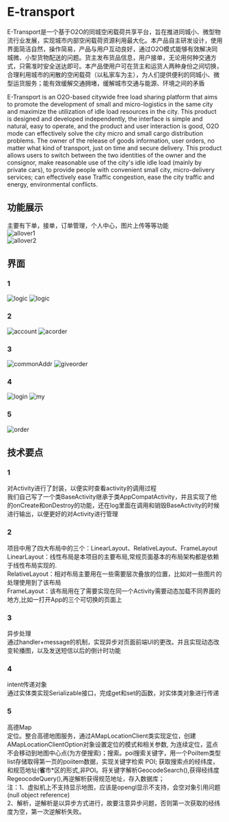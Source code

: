 # E-transport
E-Transport是一个基于O2O的同城空闲载荷共享平台，旨在推进同城小、微型物流行业发展，实现城市内部空闲载荷资源利用最大化。本产品自主研发设计，使用界面简洁自然，操作简易，产品与用户互动良好，通过O2O模式能够有效解决同城微、小型货物配送的问题。货主发布货品信息，用户接单，无论用何种交通方式，只需准时安全送达即可。本产品使用户可在货主和运货人两种身份之间切换，合理利用城市的闲散的空闲载荷（以私家车为主），为人们提供便利的同城小、微型运货服务；能有效缓解交通拥堵，缓解城市交通与能源、环境之间的矛盾 <br>

E-Transport is an O2O-based citywide free load sharing platform that aims to promote the development of small and micro-logistics in the same city and maximize the utilization of idle load resources in the city. This product is designed and developed independently, the interface is simple and natural, easy to operate, and the product and user interaction is good, O2O mode can effectively solve the city micro and small cargo distribution problems. The owner of the release of goods information, user orders, no matter what kind of transport, just on time and secure delivery. This product allows users to switch between the two identities of the owner and the consignor, make reasonable use of the city's idle idle load (mainly by private cars), to provide people with convenient small city, micro-delivery services; can effectively ease Traffic congestion, ease the city traffic and energy, environmental conflicts.

## 功能展示
主要有下单，接单，订单管理，个人中心，图片上传等等功能 <br>
![allover1](https://github.com/Ather1995/E-transport/blob/master/display/lsj1.gif?raw=true) <br>
![allover2](https://github.com/Ather1995/E-transport/blob/master/display/lsj2.gif?raw=true) <br>

## 界面
### 1
![logic](https://github.com/Ather1995/E-transport/blob/master/display/mainPage.png?raw=true) 
![logic](https://github.com/Ather1995/E-transport/blob/master/display/logic.png?raw=true) <br>
### 2
![account](https://github.com/Ather1995/E-transport/blob/master/display/account.png?raw=true) 
![acorder](https://github.com/Ather1995/E-transport/blob/master/display/acorder.png?raw=true) <br>
### 3
![commonAddr](https://github.com/Ather1995/E-transport/blob/master/display/commonAddr.png?raw=true) 
![giveorder](https://github.com/Ather1995/E-transport/blob/master/display/giveorder.png?raw=true) <br>
### 4
![login](https://github.com/Ather1995/E-transport/blob/master/display/login.png?raw=true) 
![my](https://github.com/Ather1995/E-transport/blob/master/display/my.png?raw=true) <br>
### 5
![order](https://github.com/Ather1995/E-transport/blob/master/display/order.png?raw=true) <br>

## 技术要点
### 1
对Activity进行了封装，以便实时查看activity的调用过程 <br>
我们自己写了一个类BaseActivity继承于类AppCompatActivity，并且实现了他的onCreate和onDestroy的功能，还在log里面在调用和销毁BaseActivity的时候进行输出，以便更好的对Activity进行管理

### 2
项目中用了四大布局中的三个：LinearLayout、RelativeLayout、FrameLayout <br>
LinearLayout：线性布局是本项目的主要布局,常规页面基本的布局架构都是依赖于线性布局实现的. <br>
RelativeLayout：相对布局主要用在一些需要层次叠放的位置，比如对一些图片的处理使用到了该布局  <br>
FrameLayout：该布局用在了需要实现在同一个Activity需要动态加载不同界面的地方,比如一打开App的三个可切换的页面上  <br>

### 3
异步处理 <br>
通过handler+message的机制，实现异步对页面前端UI的更改。并且实现动态改变轮播图，以及发送短信以后的倒计时功能 <br>
### 4
intent传递对象 <br>
通过实体类实现Serializable接口，完成get和set的函数，对实体类对象进行传递  <br>

### 5
高德Map <br>
定位。整合高德地图服务，通过AMapLocationClient类实现定位，创建AMapLocationClientOption对象设置定位的模式和相关参数, 为连续定位，蓝点不会移动到地图中心点(为方便搜索)；搜索。poi搜索关键字，用一个PoiItem类型list存储取得第一页的poiitem数据，实现关键字检索 POI; 获取搜索点的经纬度，和规范地址(**省**市*区的形式,非POI。将关键字解析GeocodeSearch(),获得经纬度RegeocodeQuery(),再逆解析获得规范地址，存入数据库； <br>
注：1、虚拟机上不支持显示地图，应该是opengl显示不支持，会空对象引用问题(null object reference) <br>
 2、解析，逆解析是以异步方式进行，故要注意异步问题，否则第一次获取的经纬度为空，第一次逆解析失败。 <br>
